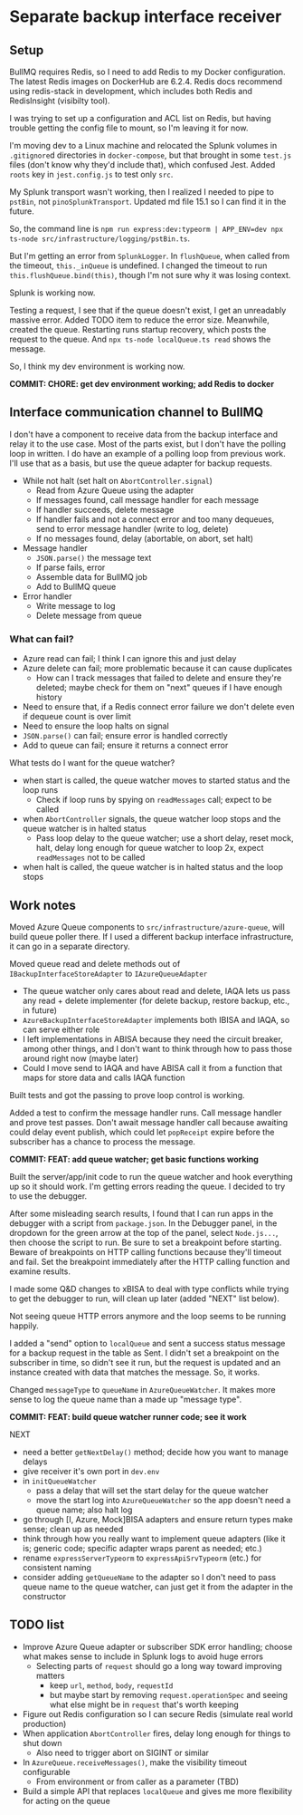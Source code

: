 # Separate backup interface receiver

## Setup

BullMQ requires Redis, so I need to add Redis to my Docker configuration. The latest Redis images on DockerHub are 6.2.4. Redis docs recommend using redis-stack in development, which includes both Redis and RedisInsight (visibilty tool).

I was trying to set up a configuration and ACL list on Redis, but having trouble getting the config file to mount, so I'm leaving it for now.

I'm moving dev to a Linux machine and relocated the Splunk volumes in `.gitignore`d directories in `docker-compose`, but that brought in some `test.js` files (don't know why they'd include that), which confused Jest. Added `roots` key in `jest.config.js` to test only `src`.

My Splunk transport wasn't working, then I realized I needed to pipe to `pstBin`, not `pinoSplunkTransport`. Updated md file 15.1 so I can find it in the future.

So, the command line is `npm run express:dev:typeorm | APP_ENV=dev npx ts-node src/infrastructure/logging/pstBin.ts`.

But I'm getting an error from `SplunkLogger`. In `flushQueue`, when called from the timeout, `this._inQueue` is undefined. I changed the timeout to run `this.flushQueue.bind(this)`, though I'm not sure why it was losing context.

Splunk is working now.

Testing a request, I see that if the queue doesn't exist, I get an unreadably massive error. Added TODO item to reduce the error size. Meanwhile, created the queue. Restarting runs startup recovery, which posts the request to the queue. And `npx ts-node localQueue.ts read` shows the message.

So, I think my dev environment is working now.

**COMMIT: CHORE: get dev environment working; add Redis to docker**

## Interface communication channel to BullMQ

I don't have a component to receive data from the backup interface and relay it to the use case. Most of the parts exist, but I don't have the polling loop in written. I do have an example of a polling loop from previous work. I'll use that as a basis, but use the queue adapter for backup requests.

-  While not halt (set halt on `AbortController.signal`)
   -  Read from Azure Queue using the adapter
   -  If messages found, call message handler for each message
   -  If handler succeeds, delete message
   -  If handler fails and not a connect error and too many dequeues, send to error message handler (write to log, delete)
   -  If no messages found, delay (abortable, on abort, set halt)
-  Message handler
   -  `JSON.parse()` the message text
   -  If parse fails, error
   -  Assemble data for BullMQ job
   -  Add to BullMQ queue
-  Error handler
   -  Write message to log
   -  Delete message from queue

### What can fail?

-  Azure read can fail; I think I can ignore this and just delay
-  Azure delete can fail; more problematic because it can cause duplicates
   -  How can I track messages that failed to delete and ensure they're deleted; maybe check for them on "next" queues if I have enough history
-  Need to ensure that, if a Redis connect error failure we don't delete even if dequeue count is over limit
-  Need to ensure the loop halts on signal
-  `JSON.parse()` can fail; ensure error is handled correctly
-  Add to queue can fail; ensure it returns a connect error

What tests do I want for the queue watcher?

-  when start is called, the queue watcher moves to started status and the loop runs
   -  Check if loop runs by spying on `readMessages` call; expect to be called
-  when `AbortController` signals, the queue watcher loop stops and the queue watcher is in halted status
   -  Pass loop delay to the queue watcher; use a short delay, reset mock, halt, delay long enough for queue watcher to loop 2x, expect `readMessages` not to be called
-  when halt is called, the queue watcher is in halted status and the loop stops

## Work notes

Moved Azure Queue components to `src/infrastructure/azure-queue`, will build queue poller there. If I used a different backup interface infrastructure, it can go in a separate directory.

Moved queue read and delete methods out of `IBackupInterfaceStoreAdapter` to `IAzureQueueAdapter`

-  The queue watcher only cares about read and delete, IAQA lets us pass any read + delete implementer (for delete backup, restore backup, etc., in future)
-  `AzureBackupInterfaceStoreAdapter` implements both IBISA and IAQA, so can serve either role
-  I left implementations in ABISA because they need the circuit breaker, among other things, and I don't want to think through how to pass those around right now (maybe later)
-  Could I move send to IAQA and have ABISA call it from a function that maps for store data and calls IAQA function

Built tests and got the passing to prove loop control is working.

Added a test to confirm the message handler runs. Call message handler and prove test passes. Don't await message handler call because awaiting could delay event publish, which could let `popReceipt` expire before the subscriber has a chance to process the message.

**COMMIT: FEAT: add queue watcher; get basic functions working**

Built the server/app/init code to run the queue watcher and hook everything up so it should work. I'm getting errors reading the queue. I decided to try to use the debugger.

After some misleading search results, I found that I can run apps in the debugger with a script from `package.json`. In the Debugger panel, in the dropdown for the green arrow at the top of the panel, select `Node.js...`, then choose the script to run. Be sure to set a breakpoint before starting. Beware of breakpoints on HTTP calling functions because they'll timeout and fail. Set the breakpoint immediately after the HTTP calling function and examine results.

I made some Q&D changes to xBISA to deal with type conflicts while trying to get the debugger to run, will clean up later (added "NEXT" list below).

Not seeing queue HTTP errors anymore and the loop seems to be running happily.

I added a "send" option to `localQueue` and sent a success status message for a backup request in the table as Sent. I didn't set a breakpoint on the subscriber in time, so didn't see it run, but the request is updated and an instance created with data that matches the message. So, it works.

Changed `messageType` to `queueName` in `AzureQueueWatcher`. It makes more sense to log the queue name than a made up "message type".

**COMMIT: FEAT: build queue watcher runner code; see it work**

NEXT

-  need a better `getNextDelay()` method; decide how you want to manage delays
-  give receiver it's own port in `dev.env`
-  in `initQueueWatcher`
   -  pass a delay that will set the start delay for the queue watcher
   -  move the start log into `AzureQueueWatcher` so the app doesn't need a queue name; also halt log
-  go through [I, Azure, Mock]BISA adapters and ensure return types make sense; clean up as needed
-  think through how you really want to implement queue adapters (like it is; generic code; specific adapter wraps parent as needed; etc.)
-  rename `expressServerTypeorm` to `expressApiSrvTypeorm` (etc.) for consistent naming
-  consider adding `getQueueName` to the adapter so I don't need to pass queue name to the queue watcher, can just get it from the adapter in the constructor

## TODO list

-  Improve Azure Queue adapter or subscriber SDK error handling; choose what makes sense to include in Splunk logs to avoid huge errors
   -  Selecting parts of `request` should go a long way toward improving matters
      -  keep `url`, `method`, `body`, `requestId`
      -  but maybe start by removing `request.operationSpec` and seeing what else might be in `request` that's worth keeping
-  Figure out Redis configuration so I can secure Redis (simulate real world production)
-  When application `AbortController` fires, delay long enough for things to shut down
   -  Also need to trigger abort on SIGINT or similar
-  In `AzureQueue.receiveMessages()`, make the visibility timeout configurable
   -  From environment or from caller as a parameter (TBD)
-  Build a simple API that replaces `localQueue` and gives me more flexibility for acting on the queue

